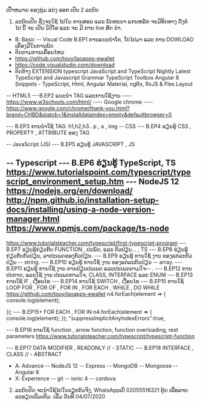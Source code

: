 ເປົ້າຫມາຍ ຂອງກຸ່ມ ແບ່ງ ອອກ ເປັນ 2 ລະບົບ
1. ລະບົບເປີດ ຊຶ່ງຈະໃຊ້ ໄປໃນ ການສອນ ແລະ ພັດທະນາ ແກນຫລັກ ຈະມີທິດທາງ ດັ່ງຕໍ່ ໄປ ນີ້ ຈະ ເປັນ ວິດີໂອ ແລະ ຈະ ມີ ການ live ສົດ ນຳ. 

- B: Basic
-- Visual Code
B.EP1 ການແນະນຳໂຕ, ໃບ່ໄປມາ ແລະ ການ DOWLOAD ເຄື່ອງມືໃນການພັດ
- ຕິດຕາມການເຄື່ອນໄຫວ
- https://github.com/touy/laoapps-ewallet
- https://code.visualstudio.com/download
- ຕິດຕ້າງ EXTENSION 
typescript
JavaScript and TypeScript Nightly
Latest TypeScript and Javascript Grammar
TypeScript Toolbox
Angular 8 Snippets - TypeScript, Html, Angular Material, ngRx, RxJS & Flex Layout

-- HTML5
---B.EP2 ແນະນຳ TAG ແລະການໃຊ້ງານ
---- https://www.w3schools.com/html/
---- Google chrome
---- https://www.google.com/chrome/thank-you.html?brand=CHBD&statcb=1&installdataindex=empty&defaultbrowser=0


--- B.EP3 ການນຳໃຊ້ TAG: h1,h2,h3.. p , a , img 
-- CSS
--- B.EP4 ຮຽນຮູ້ CSS , PROPERTY , ATTRIBUTE ຂອງ TAG

-- JavaScript (JS)
--- B.EP5 ຮຽນຮູ້ JAVASCRIPT , JS

-- Typescript
--- B.EP6 ຮ່ຽນຮູ້ TypeScript, TS
https://www.tutorialspoint.com/typescript/typescript_environment_setup.htm
--- NodeJS 12
https://nodejs.org/en/download/
http://npm.github.io/installation-setup-docs/installing/using-a-node-version-manager.html
https://www.npmjs.com/package/ts-node
--- 
https://www.tutorialsteacher.com/typescript/first-typescript-program
--- B.EP7 ຮຽນຮູ້ກ່ຽວກັບ FUNCTION , ປະພັດ, ແລະ ຕົວປ່ຽນ... , TS
--- B.EP8 ຮ່ຽນຮູ້ກ່ຽວກັບຕົວປ່ຽນ, ລາປະເພດຂອງຕົວປ່ຽນ.
--- B.EP9 ຮຽນຮູ້ ການໃຊ້ ງານ ຂອງແຕ່ລະຕົວປ່ຽນ -- string.
--- B.EP10 ຮຽນຮູ້ ການໃຊ້ ງານ ຂອງແຕ່ລະຕົວປ່ຽນ -- array.
--- B.EP11 ຮຽນຮູ້ ການໃຊ້ ງານ ການປ່ຽນປະເພດ ແລະປະເພດຕາມໃຈ-- .
--- B.EP12 ການປະກາດ, ແລະໃຊ້ ງານ ປະເພດຕາມໃຈ, CLASS, INTERFACE ແລະ ENUM
--- B.EP13 ການໃຊ້ IF , ເງື່ອນໄຂ
--- B.EP14 ການໃຊ້ SWITCH , ເງື່ອນໄຂ
--- B.EP15 ການໃຊ້ LOOP FOR , FOR OF , FOR IN , FOR EACH , WHILE , DO WHILE
https://github.com/touy/laoapps-ewallet
n4.forEach(element => {
    console.log(element);
    
});
--- B.EP15+ FOR EACH , FOR IN 
n4.forEach(element => {
    console.log(element);
});
"suppressImplicitAnyIndexErrors":true,

--- B.EP16 ການໃຊ້  function , arrow function, function overloading, rest parameters
https://www.tutorialsteacher.com/typescript/typescript-function

--- B.EP17 DATA MODIFIER , READONLY // - STATIC
--- B.EP18 INTERFACE , CLASS // - ABSTRACT





- A: Advance
-- NodeJS 12
-- Express
-- MongoDB
-- Mongoose
-- Angular 8
- X: Experience
-- git
-- ionic 4
-- cordova
2. ລະບົບປິດ  ຈະນຳໃຊ້ໄປໃນວຽກຕົວຈິງ, WhatsAppເບີ 02055516321 ຕູ້ຍ ເພື່ອລາຍລະອຽດເພີ່ມເຕີມ.
ເລີ່ມ ວັນທີ 04/07/2020